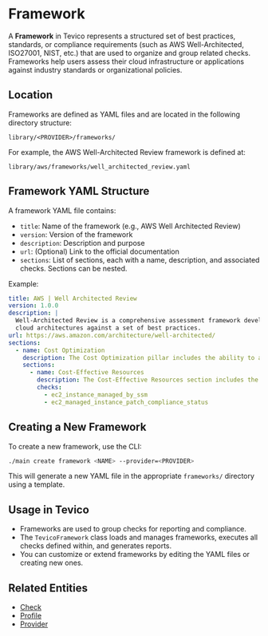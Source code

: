 # Framework

A **Framework** in Tevico represents a structured set of best practices, standards, or compliance requirements (such as AWS Well-Architected, ISO27001, NIST, etc.) that are used to organize and group related checks. Frameworks help users assess their cloud infrastructure or applications against industry standards or organizational policies.

## Location

Frameworks are defined as YAML files and are located in the following directory structure:

```
library/<PROVIDER>/frameworks/
```

For example, the AWS Well-Architected Review framework is defined at:

```
library/aws/frameworks/well_architected_review.yaml
```

## Framework YAML Structure

A framework YAML file contains:
- `title`: Name of the framework (e.g., AWS Well Architected Review)
- `version`: Version of the framework
- `description`: Description and purpose
- `url`: (Optional) Link to the official documentation
- `sections`: List of sections, each with a name, description, and associated checks. Sections can be nested.

Example:

```yaml
title: AWS | Well Architected Review
version: 1.0.0
description: |
  Well-Architected Review is a comprehensive assessment framework developed by AWS to help organizations evaluate their
  cloud architectures against a set of best practices.
url: https://aws.amazon.com/architecture/well-architected/
sections:
  - name: Cost Optimization
    description: The Cost Optimization pillar includes the ability to avoid or eliminate unneeded cost or suboptimal resources.
    sections:
      - name: Cost-Effective Resources
        description: The Cost-Effective Resources section includes the ability to use resources efficiently.
        checks:
          - ec2_instance_managed_by_ssm
          - ec2_managed_instance_patch_compliance_status
```

## Creating a New Framework

To create a new framework, use the CLI:

```bash
./main create framework <NAME> --provider=<PROVIDER>
```

This will generate a new YAML file in the appropriate `frameworks/` directory using a template.

## Usage in Tevico

- Frameworks are used to group checks for reporting and compliance.
- The `TevicoFramework` class loads and manages frameworks, executes all checks defined within, and generates reports.
- You can customize or extend frameworks by editing the YAML files or creating new ones.

## Related Entities
- [Check](./check.md)
- [Profile](./profile.md)
- [Provider](./provider.md)
